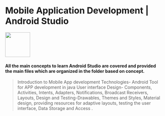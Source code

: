 # Mobile Application Development | Android Studio 

<a href="https://developer.android.com/"><img src="https://github.com/kcharvi/Android-Studio-Projects/blob/main/icon.png" width=80 height=80></a> 

#### All the main concepts to learn Android Studio are covered and provided the main files which are organized in the folder based on concept.

> Introduction to Mobile App development
> Technologies- Android Tool for APP development in java
> User interface Design- Components, Activities, Intents, Adapters, Notifications, Broadcast Receivers, Layouts, Design and Testing-Drawables, Themes and Styles, Material design, providing resources for adaptive layouts, testing the user interface, Data Storage and Access .
